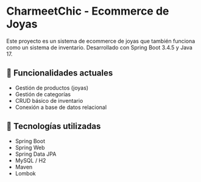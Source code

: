 # CharmeetChic - Ecommerce de Joyas

Este proyecto es un sistema de ecommerce de joyas que también funciona como un sistema de inventario. Desarrollado con Spring Boot 3.4.5 y Java 17.

## 🎯 Funcionalidades actuales

- Gestión de productos (joyas)
- Gestión de categorías
- CRUD básico de inventario
- Conexión a base de datos relacional

## 🔧 Tecnologías utilizadas

- Spring Boot
- Spring Web
- Spring Data JPA
- MySQL / H2
- Maven
- Lombok

